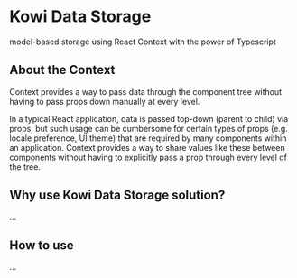 # Kowi Data Storage

model-based storage using React Context with the power of Typescript 

## About the Context
Context provides a way to pass data through the component tree without having to pass props down manually at every level.

In a typical React application, data is passed top-down (parent to child) via props, but such usage can be cumbersome for certain types of props (e.g. locale preference, UI theme) that are required by many components within an application. Context provides a way to share values like these between components without having to explicitly pass a prop through every level of the tree.

## Why use Kowi Data Storage solution?
...

## How to use
...
